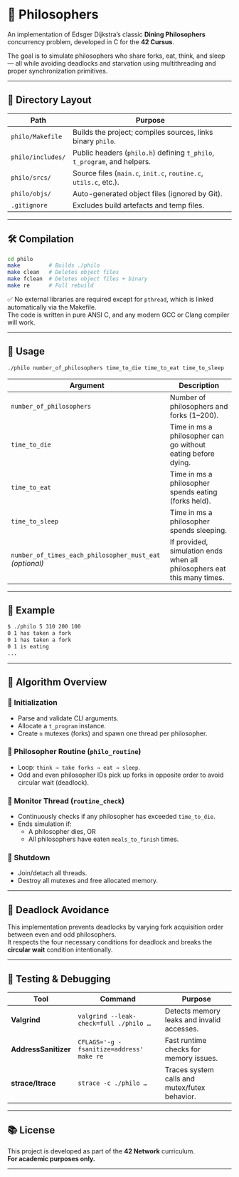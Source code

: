 # 🧠 Philosophers

An implementation of Edsger Dijkstra’s classic **Dining Philosophers** concurrency problem, developed in C for the **42 Cursus**.

The goal is to simulate philosophers who share forks, eat, think, and sleep — all while avoiding deadlocks and starvation using multithreading and proper synchronization primitives.

---

## 📁 Directory Layout

| Path               | Purpose                                                                 |
|--------------------|-------------------------------------------------------------------------|
| `philo/Makefile`   | Builds the project; compiles sources, links binary `philo`.             |
| `philo/includes/`  | Public headers (`philo.h`) defining `t_philo`, `t_program`, and helpers.|
| `philo/srcs/`      | Source files (`main.c`, `init.c`, `routine.c`, `utils.c`, etc.).        |
| `philo/objs/`      | Auto-generated object files (ignored by Git).                           |
| `.gitignore`       | Excludes build artefacts and temp files.                                |

---

## 🛠️ Compilation

```bash
cd philo
make         # Builds ./philo
make clean   # Deletes object files
make fclean  # Deletes object files + binary
make re      # Full rebuild
```

✅ No external libraries are required except for `pthread`, which is linked automatically via the Makefile.  
The code is written in pure ANSI C, and any modern GCC or Clang compiler will work.

---

## 🚀 Usage

```bash
./philo number_of_philosophers time_to_die time_to_eat time_to_sleep         [number_of_times_each_philosopher_must_eat]
```

| Argument                                  | Description                                                                 |
|-------------------------------------------|-----------------------------------------------------------------------------|
| `number_of_philosophers`                 | Number of philosophers and forks (1–200).                                   |
| `time_to_die`                            | Time in ms a philosopher can go without eating before dying.               |
| `time_to_eat`                            | Time in ms a philosopher spends eating (forks held).                        |
| `time_to_sleep`                          | Time in ms a philosopher spends sleeping.                                   |
| `number_of_times_each_philosopher_must_eat` *(optional)* | If provided, simulation ends when all philosophers eat this many times. |

---

## 📌 Example

```bash
$ ./philo 5 310 200 100
0 1 has taken a fork
0 1 has taken a fork
0 1 is eating
...
```

---

## 🧩 Algorithm Overview

### 🔹 Initialization
- Parse and validate CLI arguments.
- Allocate a `t_program` instance.
- Create `n` mutexes (forks) and spawn one thread per philosopher.

### 🔹 Philosopher Routine (`philo_routine`)
- Loop: `think → take forks → eat → sleep`.
- Odd and even philosopher IDs pick up forks in opposite order to avoid circular wait (deadlock).

### 🔹 Monitor Thread (`routine_check`)
- Continuously checks if any philosopher has exceeded `time_to_die`.
- Ends simulation if:
  - A philosopher dies, OR  
  - All philosophers have eaten `meals_to_finish` times.

### 🔹 Shutdown
- Join/detach all threads.
- Destroy all mutexes and free allocated memory.

---

## 🧠 Deadlock Avoidance

This implementation prevents deadlocks by varying fork acquisition order between even and odd philosophers.  
It respects the four necessary conditions for deadlock and breaks the **circular wait** condition intentionally.

---

## 🧪 Testing & Debugging

| Tool              | Command                                               | Purpose                                         |
|-------------------|--------------------------------------------------------|-------------------------------------------------|
| **Valgrind**      | `valgrind --leak-check=full ./philo …`                | Detects memory leaks and invalid accesses.      |
| **AddressSanitizer** | `CFLAGS='-g -fsanitize=address' make re`           | Fast runtime checks for memory issues.          |
| **strace/ltrace** | `strace -c ./philo …`                                 | Traces system calls and mutex/futex behavior.   |

---

## 📚 License

This project is developed as part of the **42 Network** curriculum.  
**For academic purposes only.**

---

